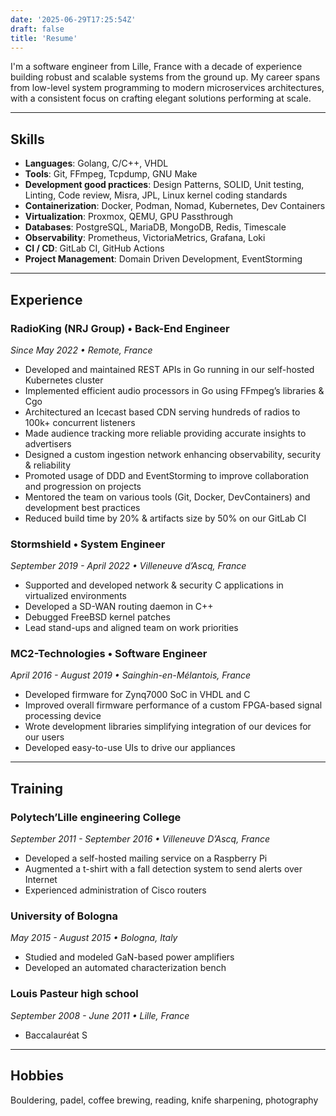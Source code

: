 ```yaml
---
date: '2025-06-29T17:25:54Z'
draft: false
title: 'Resume'
---
```


I'm a software engineer from Lille, France with a decade of experience building robust and scalable systems from the ground up. My career spans from low-level system programming to modern microservices architectures, with a consistent focus on crafting elegant solutions performing at scale.

---

## Skills

- **Languages**: Golang, C/C++, VHDL
- **Tools**: Git, FFmpeg, Tcpdump, GNU Make
- **Development good practices**: Design Patterns, SOLID, Unit testing, Linting, Code review, Misra, JPL, Linux kernel coding standards
- **Containerization**: Docker, Podman, Nomad, Kubernetes, Dev Containers
- **Virtualization**: Proxmox, QEMU, GPU Passthrough
- **Databases**: PostgreSQL, MariaDB, MongoDB, Redis, Timescale
- **Observability**: Prometheus, VictoriaMetrics, Grafana, Loki
- **CI / CD**: GitLab CI, GitHub Actions
- **Project Management**: Domain Driven Development, EventStorming

---

## Experience

### RadioKing (NRJ Group) • Back-End Engineer

*Since May 2022 • Remote, France*

- Developed and maintained REST APIs in Go running in our self-hosted Kubernetes cluster
- Implemented efficient audio processors in Go using FFmpeg’s libraries & Cgo
- Architectured an Icecast based CDN serving hundreds of radios to 100k+ concurrent listeners
- Made audience tracking more reliable providing accurate insights to advertisers
- Designed a custom ingestion network enhancing observability, security & reliability
- Promoted usage of DDD and EventStorming to improve collaboration and progression on projects
- Mentored the team on various tools (Git, Docker, DevContainers) and development best practices
- Reduced build time by 20% & artifacts size by 50% on our GitLab CI

### Stormshield • System Engineer

*September 2019 - April 2022 • Villeneuve d’Ascq, France*

- Supported and developed network & security C applications in virtualized environments
- Developed a SD-WAN routing daemon in C++
- Debugged FreeBSD kernel patches
- Lead stand-ups and aligned team on work priorities

### MC2-Technologies • Software Engineer

*April 2016 - August 2019 • Sainghin-en-Mélantois, France*

- Developed firmware for Zynq7000 SoC in VHDL and C
- Improved overall firmware performance of a custom FPGA-based signal processing device
- Wrote development libraries simplifying integration of our devices for our users
- Developed easy-to-use UIs to drive our appliances

---

## Training

### Polytech’Lille engineering College

*September 2011 - September 2016 • Villeneuve D’Ascq, France*

- Developed a self-hosted mailing service on a Raspberry Pi
- Augmented a t-shirt with a fall detection system to send alerts over Internet
- Experienced administration of Cisco routers

### University of Bologna

*May 2015 - August 2015 • Bologna, Italy*

- Studied and modeled GaN-based power amplifiers
- Developed an automated characterization bench

### Louis Pasteur high school

*September 2008 - June 2011 • Lille, France*

- Baccalauréat S

---

## Hobbies

Bouldering, padel, coffee brewing, reading, knife sharpening, photography
